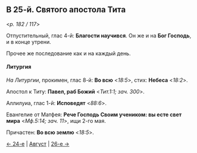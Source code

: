 
## В 25-й. Святого апостола Тита

<*p. 182 / 117*>

Отпустительный, глас 4-й: **Благости научився**. 
Он же и на **Бог Господь**, и в конце утрени. 

Прочее же последование как и на каждый день. 

#### Литургия

*На Литургии*, прокимен, глас 8-й: **Во всю** <*18:5*>, стих: **Небеса** <*18:2*>.
 
Апостол к Титу: **Павел, раб Божий** <*Тит.1:1; зач. 300*>. 

Аллилуиа, глас 1-й: **Исповедят** <*88:6*>. 

Евангелие от Матфея: **Рече Господь Своим учеником: вы есте свет мира** <*Мф.5:14; зач. 11*>, ищи 2-го мая. 

Причастен: **Во всю землю** <*18:5*>.

[← 24-е](08_24_MES.ru.md) | [Август](README.md#25-й) | [26-е →](08_26_MES.ru.md)
